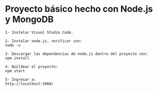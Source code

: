 # Proyecto básico hecho con Node.js y MongoDB

```
1- Instalar Visual Studio Code.
```

```
2- Instalar node.js, verificar con: 
node -v
```

```
3- Descargar las dependencias de node.js dentro del proyecto con:
npm install
```

```
4- Buildear el proyecto:
npm start
```

```
5- Ingresar a:
http://localhost:3000/
```
